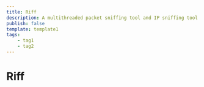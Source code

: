 ```yaml
---
title: Riff
description: A multithreaded packet sniffing tool and IP sniffing tool.
publish: false
template: template1
tags:
    - tag1
    - tag2
---
```


# Riff
